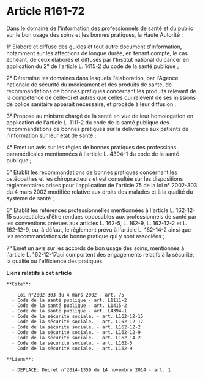 # Article R161-72

Dans le domaine de l'information des professionnels de santé et du public sur le bon usage des soins et les bonnes pratiques,
la Haute Autorité : 

1° Elabore et diffuse des guides et tout autre document d'information, notamment sur les affections de longue durée, en
tenant compte, le cas échéant, de ceux élaborés et diffusés par l'Institut national du cancer en application du 2° de
l'article L. 1415-2 du code de la santé publique ; 

2° Détermine les domaines dans lesquels l'élaboration, par l'Agence nationale de sécurité du médicament et des produits de
santé, de recommandations de bonnes pratiques concernant les produits relevant de la compétence de celle-ci et autres que
celles qui relèvent de ses missions de police sanitaire apparaît nécessaire, et procède à leur diffusion ; 

3° Propose au ministre chargé de la santé en vue de leur homologation en application de l'article L. 1111-2 du code de la
santé publique des recommandations de bonnes pratiques sur la délivrance aux patients de l'information sur leur état de
santé ; 

4° Emet un avis sur les règles de bonnes pratiques des professions paramédicales mentionnées à l'article L. 4394-1 du code de
la santé publique ; 

5° Etablit les recommandations de bonnes pratiques concernant les ostéopathes et les chiropracteurs et est consultée sur les
dispositions réglementaires prises pour l'application de l'article 75 de la loi n° 2002-303 du 4 mars 2002 modifiée relative
aux droits des malades et à la qualité du système de santé ; 

6° Etablit les références professionnelles mentionnées à l'article L. 162-12-15 susceptibles d'être rendues opposables aux
professionnels de santé par les conventions prévues aux articles L. 162-5, L. 162-9, 
L. 162-12-2 et L. 162-12-9, ou, à défaut, le règlement prévu à l'article L. 162-14-2 ainsi que les recommandations de bonne
pratique qui y sont associées ; 

7° Emet un avis sur les accords de bon usage des soins, mentionnés à l'article L. 162-12-17qui comportent des engagements
relatifs à la sécurité, la qualité ou l'efficience des pratiques.

**Liens relatifs à cet article**

	**Cite**:

	  - Loi n°2002-303 du 4 mars 2002 - art. 75
	  - Code de la santé publique - art. L1111-2
	  - Code de la santé publique - art. L1415-2
	  - Code de la santé publique - art. L4394-1
	  - Code de la sécurité sociale. - art. L162-12-15
	  - Code de la sécurité sociale. - art. L162-12-17
	  - Code de la sécurité sociale. - art. L162-12-2
	  - Code de la sécurité sociale. - art. L162-12-9
	  - Code de la sécurité sociale. - art. L162-14-2
	  - Code de la sécurité sociale. - art. L162-5
	  - Code de la sécurité sociale. - art. L162-9

	**Liens**:

	  - DEPLACE: Décret n°2014-1359 du 14 novembre 2014 - art. 1
